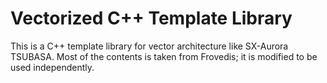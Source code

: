 # Vectorized C++ Template Library

This is a C++ template library for vector architecture like SX-Aurora
TSUBASA. Most of the contents is taken from Frovedis; it is modified
to be used independently. 